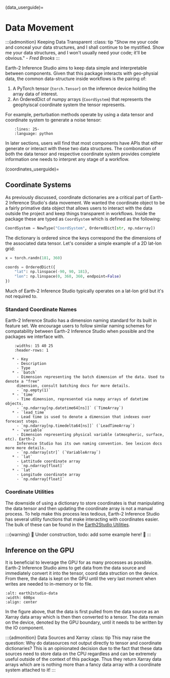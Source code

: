 (data_userguide)=

# Data Movement

:::{admonition} Keeping Data Transparent
:class: tip
"Show me your code and conceal your data structures, and I shall continue to be
mystified. Show me your data structures, and I won't usually need your code; it'll be
obvious." - *Fred Brooks*
:::

Earth-2 Inference Studio aims to keep data simple and interpretable between components.
Given that this package interacts with geo-physial data, the common data-structure
inside workflows is the pairing of:

1. A PyTorch tensor (`torch.Tensor`) on the inference device holding the array data of
interest.
2. An OrderedDict of numpy arrays (`CoordSystem`) that
represents the geophyiscal coordinate system the tensor represents.

For example, perturbation methods operate by using a data tensor and coordinate system
to generate a noise tensor:

```{literalinclude} ../../../earth2studio/perturbation/base.py
    :lines: 25-
    :language: python
```

In later sections, users will find that most components have APIs that either generate
or interact with these two data structures.
The combonation of both the data tensor and respective coordinate system provides
complete information one needs to interpret any stage of a workflow.

(coordinates_userguide)=

## Coordinate Systems

As previously discussed, coordinate dictionaries are a critical part of Earth-2
Inference Studio's data movement.
We wanted the coordinate object to be a fairly primative data object that allows users
to interact with the data outside the project and keep things transparent in workflows.
Inside the package these are typed as `CoordSystem` which is defined as the following:

```python
CoordSystem = NewType("CoordSystem", OrderedDict[str, np.ndarray])
```

The dictionary is ordered since the keys correspond the the dimensions of the associated
data tensor.
Let's consider a simple example of a 2D lat-lon grid:

```python
x = torch.randn(181, 360)

coords = OrderedDict({
    "lat": np.linspace(-90, 90, 181),
    "lon": np.linspace(0, 360, 360, endpoint=False)
})
```

Much of Earth-2 Inference Studio typically operates on a lat-lon grid but it's not
required to.

### Standard Coordinate Names

Earth-2 Inference Studio has a dimension naming standard for its built in feature set.
We encourage users to follow similar naming schemes for compatability between Earth-2
Inference Studio when possible and the packages we interface with.

```{list-table}
    :widths: 15 40 25
    :header-rows: 1

   * - Key
     - Description
     - Type
   * - `batch`
     - Dimension representing the batch dimension of the data. Used to denote a "free"
     dimension, consult batching docs for more details.
     - `np.empty(1)`
   * - `time`
     - Time dimension, represented via numpy arrays of datetime objects.
     - `np.ndarray[np.datetime64[ns]]` (`TimeArray`)
   * - `lead_time`
     - Lead time is used to denote a dimension that indexes over forecast steps.
     - `np.ndarray[np.timedelta64[ns]]` (`LeadTimeArray`)
   * - `variable`
     - Dimension representing physical variable (atmospheric, surface, etc). Earth-2
     Inference Studio has its own naming convention. See lexicon docs more more details.
     - `np.ndarray[str]` (`VariableArray`)
   * - `lat`
     - Lattitude coordinate array
     - `np.ndarray[float]`
   * - `lat`
     - Longitude coordinate array
     - `np.ndarray[float]`
```

### Coordinate Utilities

The downside of using a dictionary to store coordinates is that manipulating the data
tensor and then updating the coordinate array is not a manual process.
To help make this process less tedious, Earth-2 Inference Studio has several utility
functions that make interacting with coordinates easier.
The bulk of these can be found in the [Earth2Studio Utilities](earth2studio.utils_api).

:::{warning}
🚧 Under construction, todo: add some example here! 🚧
:::

## Inference on the GPU

It is beneficial to leverage the GPU for as many processes as possible.
Earth-2 Inference Studio aims to get data from the data source and immediately convert
it into the tensor, coord data struction on the device.
From there, the data is kept on the GPU until the very last moment when writes are
needed to in-memory or to file.

```{figure} https://gitlab-master.nvidia.com/ngeneva/earth-2-studio-assets/-/raw/main/e2studio-data.png
:alt: earth2studio-data
:width: 600px
:align: center
```

In the figure above, that the data is first pulled from the data source as an Xarray
data array which is then then converted to a tensor.
The data remain on the device, denoted by the GPU boundary, until it needs to be written
by the IO component.

:::{admonition} Data Sources and Xarray
:class: tip
This may raise the question: Why do datasources not output directly to tensor and
coordinate dictionaries?
This is an opinionated decision due to the fact that these data sources need to store
data on the CPU regardless and can be extremely useful outside of the context of this package.
Thus they return Xarray data arrays which are is nothing more than a fancy data array
with a coordinate system attached to it!
:::
